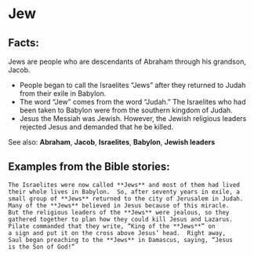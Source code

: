 Jew
===

###

Facts:
------

Jews are people who are descendants of Abraham through his grandson,
Jacob.

-   People began to call the Israelites “Jews” after they returned to
    Judah from their exile in Babylon.
-   The word “Jew” comes from the word “Judah.” The Israelites
who had
    been taken to Babylon were from the southern kingdom of Judah.
-   Jesus the Messiah was Jewish. However, the Jewish religious leaders
    rejected Jesus and demanded that he be killed.

See also: **Abraham**, **Jacob**, **Israelites**, **Babylon**, **Jewish
leaders**

Examples from the Bible stories:
--------------------------------

    The Israelites were now called **Jews** and most of them had lived
    their whole lives in Babylon.  So, after seventy years in exile, a
    small group of **Jews** returned to the city of Jerusalem in Judah.
    Many of the **Jews** believed in Jesus because of this miracle.
    But the religious leaders of the **Jews** were jealous, so they
    gathered together to plan how they could kill Jesus and Lazarus.
    Pilate commanded that they write, “King of the **Jews**” on
    a sign and put it on the cross above Jesus’ head.  Right away,
    Saul began preaching to the **Jews** in Damascus, saying, “Jesus
    is the Son of God!”
